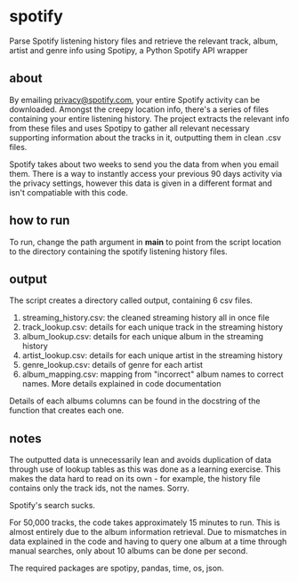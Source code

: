 # spotify
Parse Spotify listening history files and retrieve the relevant track, album, artist and genre info using Spotipy, a Python Spotify API wrapper

## about
By emailing privacy@spotify.com, your entire Spotify activity can be downloaded. Amongst the creepy location info, there's a series of files containing your entire listening history. The project extracts the relevant info from these files and uses Spotipy to gather all relevant necessary supporting information about the tracks in it, outputting them in clean .csv files.

Spotify takes about two weeks to send you the data from when you email them. There is a way to instantly access your previous 90 days activity via the privacy settings, however this data is given in a different format and isn't compatiable with this code.

## how to run
To run, change the path argument in __main__ to point from the script location to the directory containing the spotify listening history files.

## output
The script creates a directory called output, containing 6 csv files.
1. streaming_history.csv: the cleaned streaming history all in once file
2. track_lookup.csv: details for each unique track in the streaming history
3. album_lookup.csv: details for each unique album in the streaming history
4. artist_lookup.csv: details for each unique artist in the streaming history
5. genre_lookup.csv: details of genre for each artist
6. album_mapping.csv: mapping from "incorrect" album names to correct names. More details explained in code documentation

Details of each albums columns can be found in the docstring of the function that creates each one.

## notes
The outputted data is unnecessarily lean and avoids duplication of data through use of lookup tables as this was done as a learning exercise. This makes the data hard to read on its own - for example, the history file contains only the track ids, not the names. Sorry.

Spotify's search sucks.

For 50,000 tracks, the code takes approximately 15 minutes to run. This is almost entirely due to the album information retrieval. Due to mismatches in data explained in the code and having to query one album at a time through manual searches, only about 10 albums can be done per second.

The required packages are spotipy, pandas, time, os, json.
